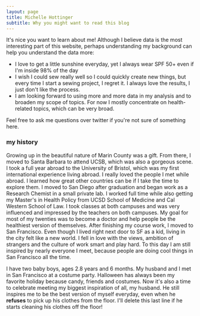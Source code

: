 ```yaml
---
layout: page
title: Michelle Hottinger
subtitle: Why you might want to read this blog
---
```


It's nice you want to learn about me! Although I believe data is the most interesting part of this website, perhaps understanding my background can help you understand the data more:

- I love to get a little sunshine everyday, yet I always wear SPF 50+ even if I'm inside 98% of the day
- I wish I could sew really well so I could quickly create new things, but every time I start a sewing project, I regret it. I always love the results, I just don't like the process.
- I am looking forward to using more and more data in my analysis and to broaden my scope of topics. For now I mostly concentrate on health-related topics, which can be very broad.

Feel free to ask me questions over twitter if you're not sure of something here.

### my history

Growing up in the beautiful nature of Marin County was a gift. From there, I moved to Santa Barbara to attend UCSB, which was also a gorgeous scene. I took a full year abroad to the University of Bristol, which was my first international experience living abroad. I really loved the people I met while abroad. I learned how great other countries can be if I take the time to explore them. I moved to San Diego after graduation and began work as a Research Chemist in a small private lab. I worked full time while also getting my Master's in Health Policy from UCSD School of Medicine and Cal Western School of Law. I took classes at both campuses and was very influenced and impressed by the teachers on both campuses. My goal for most of my twenties was to become a doctor and help people be the healthiest version of themselves. After finishing my course work, I moved to San Francisco. Even though I lived right next door to SF as a kid, living in the city felt like a new world. I fell in love with the views, ambition of strangers and the culture of work smart and play hard. To this day I am still inspired by nearly everyone I meet, because people are doing cool things in San Francisco all the time.

I have two baby boys, ages 2.8 years and 6 months. My husband and I met in San Francisco at a costume party. Halloween has always been my favorite holiday because candy, friends and costumes. Now it's also a time to celebrate meeting my biggest inspiration of all, my husband. He still inspires me to be the best version of myself everyday, even when he **refuses** to pick up his clothes from the floor. I'll delete this last line if he starts cleaning his clothes off the floor!
